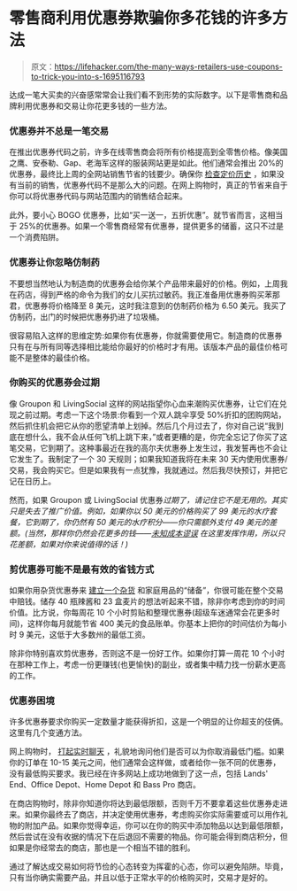 # 零售商利用优惠券欺骗你多花钱的许多方法

> 原文：<https://lifehacker.com/the-many-ways-retailers-use-coupons-to-trick-you-into-s-1695116793>

达成一笔大买卖的兴奋感常常会让我们看不到形势的实际数字。以下是零售商和品牌利用优惠券和交易让你花更多钱的一些方法。



### 优惠券并不总是一笔交易

在推出优惠券代码之前，许多在线零售商会将所有价格提高到全零售价格。像美国之鹰、安泰勒、Gap、老海军这样的服装网站更是如此。他们通常会推出 20%的优惠券，最终比上周的全网站销售节省的钱要少。确保你 [检查定价历史](https://lifehacker.com/five-best-price-tracking-tools-1692745053) ，如果没有当前的销售，优惠券代码不是那么大的问题。在网上购物时，真正的节省来自于你可以将优惠券代码与网站范围内的销售结合起来。

此外，要小心 BOGO 优惠券，比如“买一送一，五折优惠”。就节省而言，这相当于 25%的优惠券。如果一个零售商经常有优惠券，提供更多的储蓄，这只不过是一个消费陷阱。

### **优惠券让你忽略仿制药**

不要想当然地认为制造商的优惠券会给你某个产品带来最好的价格。例如，上周我在药店，得到严格的命令为我们的女儿买抗过敏药。我正准备用优惠券购买苯那君，优惠券将价格降至 8 美元，这时我注意到的仿制药价格为 6.50 美元。我买了仿制药，出门的时候把优惠券扔进了垃圾桶。

很容易陷入这样的思维定势:如果你有优惠券，你就需要使用它。制造商的优惠券只有在与所有同等选择相比能给你最好的价格时才有用。该版本产品的最佳价格可能不是整体的最佳价格。

### **你购买的优惠券会过期**

像 Groupon 和 LivingSocial 这样的网站指望你心血来潮购买优惠券，让它们在兑现之前过期。考虑一下这个场景:你看到一个双人跳伞享受 50%折扣的团购网站，然后抓住机会把它从你的愿望清单上划掉。然后几个月过去了，你对自己说“我到底在想什么，我不会从任何飞机上跳下来，”或者更糟的是，你完全忘记了你买了这笔交易，它到期了。这种事最近在我的高尔夫优惠券上发生过，我发誓再也不会让它发生了。我制定了一个 30 天规则；如果我知道我将在未来 30 天内使用优惠券/交易，我会购买它。但是如果我有一点犹豫，我就通过。然后我尽快预订，并把它记在日历上。

然而，如果 Groupon 或 LivingSocial 优惠券*过期了，请记住它不是无用的。其实只是失去了推广价值。例如，如果你以 50 美元的价格购买了 99 美元的水疗套餐，它到期了，你仍然有 50 美元的水疗积分——你只需额外支付 49 美元的差额。(当然，那样你仍然会花更多的钱——[未知成本谬误](http://en.wikipedia.org/wiki/Sunk_costs#Loss_aversion_and_the_sunk_cost_fallacy) 在这里发挥作用，所以只花差额，如果对你来说值得的话！)*

### **剪优惠券可能不是最有效的省钱方式**

如果你用杂货优惠券来 [建立一个杂货](https://lifehacker.com/how-to-organize-your-sale-stockpile-1515112367) 和家庭用品的“储备”，你很可能在整个交易中赔钱。储存 40 瓶辣酱和 23 盒麦片的想法听起来不错，除非你考虑到你的时间价值。比方说，你每周花 10 个小时剪贴和整理优惠券(超级车迷通常会花更多时间)，这样你每月就能节省 400 美元的食品账单。你基本上把你的时间估价为每小时 9 美元，这低于大多数州的最低工资。

除非你特别喜欢剪优惠券，否则这不是一份好工作。如果你打算一周花 10 个小时在那种工作上，考虑一份更赚钱(也更愉快)的副业，或者集中精力找一份薪水更高的工作。

### **优惠券困境**

许多优惠券要求你购买一定数量才能获得折扣，这是一个明显的让你超支的伎俩。这里有几个变通方法。

网上购物时， [打起实时聊天](https://lifehacker.com/how-to-use-your-social-media-accounts-to-become-a-money-1692249972) ，礼貌地询问他们是否可以为你取消最低门槛。如果你的订单在 10-15 美元之间，他们通常会这样做，或者给你一张不同的优惠券，没有最低购买要求。我已经在许多网站上成功地做到了这一点，包括 Lands' End、Office Depot、Home Depot 和 Bass Pro 商店。

在商店购物时，除非你知道你将达到最低限额，否则千万不要拿着这些优惠券走进来。如果你最终去了商店，并决定使用优惠券，考虑购买你实际需要或可以用作礼物的附加产品。如果你觉得幸运，你可以在你的购买中添加物品以达到最低限额，然后尝试在没有收据的情况下在后退回不需要的物品。你可能会得到商店积分，但如果是你经常去的商店，那也是一个相当不错的胜利。

通过了解达成交易如何将节俭的心态转变为挥霍的心态，你可以避免陷阱。毕竟，只有当你确实需要产品，并且以低于正常水平的价格购买时，交易才是好的。